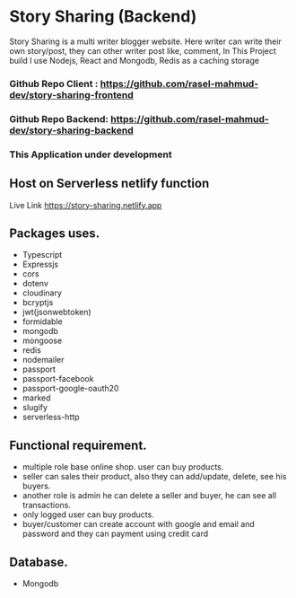 # Story Sharing (Backend)

Story Sharing is a multi writer blogger website. Here writer can write their own story/post, they can other writer post like, comment,
In This Project build I use Nodejs, React and Mongodb, Redis as a caching storage


### Github Repo Client : https://github.com/rasel-mahmud-dev/story-sharing-frontend
### Github Repo Backend: https://github.com/rasel-mahmud-dev/story-sharing-backend


### This Application under development
## Host on Serverless netlify function

Live Link https://story-sharing.netlify.app



[//]: # (mahmudraj)


## Packages uses.
- Typescript
- Expressjs
- cors
- dotenv
- cloudinary
- bcryptjs
- jwt(jsonwebtoken)
- formidable
- mongodb
- mongoose
- redis
- nodemailer
- passport
- passport-facebook
- passport-google-oauth20
- marked
- slugify
- serverless-http



## Functional requirement.
- multiple role base online shop. user can buy products.
- seller can sales their product, also they can add/update, delete, see his buyers.
- another role is admin he can delete a seller and buyer, he can see all transactions.
- only logged user can buy products.
- buyer/customer can create account with google and email and password and they can payment using credit card

## Database.
- Mongodb



